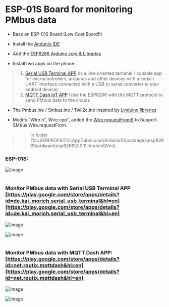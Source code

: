 # ESP-01S Board for monitoring PMbus data

* Base on ESP-01S Board (Low Cost Board!!) <br/>

* Install the [Andunio IDE](https://www.arduino.cc/en/software "https://www.arduino.cc/en/software") <br/>

* Add the [ESP8266 Arduino core & Libraries](https://github.com/esp8266/Arduino "https://github.com/esp8266/Arduino") <br/>

* Install two apps on the phone:
> 1. [Serial USB Terminal APP](https://play.google.com/store/apps/details?id=de.kai_morich.serial_usb_terminal&hl=en "https://play.google.com/store/apps/details?id=de.kai_morich.serial_usb_terminal&hl=en") (is a line-oriented terminal / console app for microcontrollers, arduinos and other devices with a serial / UART interface connected with a USB to serial converter to your android device).
> 2. [MQTT Dash IoT APP](https://play.google.com/store/apps/details?id=net.routix.mqttdash&hl=en "https://play.google.com/store/apps/details?id=net.routix.mqttdash&hl=en") (Use the ESP8266 with the MQTT protocol to send PMbus data to the cloud). <br/>

* The Pmbus.ino / Smbus.ino / Twii2c.ino inspired by [Linduino libraries](https://www.analog.com/en/design-center/evaluation-hardware-and-software/evaluation-development-platforms/linduino.html "https://www.analog.com/en/design-center/evaluation-hardware-and-software/evaluation-development-platforms/linduino.html") <br/>

* Modify "Wire.h", Wire.cpp", added the [Wire.requestFromS](https://github.com/Dafeng1980/PSU_PMbusMonitor/tree/master/doc/Wire "https://github.com/Dafeng1980/PSU_PMbusMonitor/tree/master/doc/Wire") to Support SMbus Wire.requestFrom. 
 >   >In folder (%USERPROFILE%\AppData\Local\Arduino15\packages\esp8266\hardware\esp8266\3.0.1\libraries\Wire). <br/>
 ### ESP-01S:  <br/>
 
![image](https://github.com/Dafeng1980/PowerPMbusTools/raw/master/doc/esp-01s.jpg)   <br/> <br/>

### Monitor PMbus data with Serial USB Terminal APP [https://play.google.com/store/apps/details?id=de.kai_morich.serial_usb_terminal&hl=en](https://play.google.com/store/apps/details?id=de.kai_morich.serial_usb_terminal&hl=en)   <br/>

![image](https://github.com/Dafeng1980/PowerPMbusTools/raw/master/doc/connected.jpg) 

![image](https://github.com/Dafeng1980/PowerPMbusTools/raw/master/doc/pmbus_Serial.png)   <br/> <br/>

### Monitor PMbus data with MQTT Dash APP: [https://play.google.com/store/apps/details?id=net.routix.mqttdash&hl=en](https://play.google.com/store/apps/details?id=net.routix.mqttdash&hl=en) <br/>

![image](https://github.com/Dafeng1980/PowerPMbusTools/raw/master/doc/Mqtt_Phone.jpg)  

![image](https://github.com/Dafeng1980/PowerPMbusTools/raw/master/doc/pmbus_Mqtt.png)  <br/> <br/>





